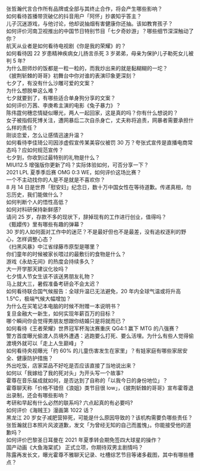 张哲瀚代言合作所有品牌或全部与其终止合作，将会产生哪些影响？  
如何看待首播带货破亿的抖音用户「阿怀」抄袭知乎答主？  
儿子沉迷游戏，与他讨论，他却说抽烟有害健康你还抽。该如教育孩子？  
如何评价河南卫视推出的中国节日特别节目「七夕奇妙游」？哪些细节深深触动了你？  
航天从业者是如何看待电视剧《你是我的荣耀》的？  
如何看待因 22 岁患精神疾病女儿扬言杀死 3 岁弟弟，母亲为保护儿子勒死女儿被判 5 年?  
为什么厨师炒的饭都是一粒一粒的，而我炒出来的就是黏糊糊的一坨？  
《披荆斩棘的哥哥》初舞台中你对谁的表演印象更深刻？  
七夕了，有没有什么沙雕可爱的文案？  
为什么想脱单这么难？  
七夕就要到了，有哪些适合单身狗分享的文案？  
如何评价万茜、李庚希主演的电影《兔子暴力》？  
陈伟霆何穗恋情疑似曝光，两人一起回家，这是真的吗？你有什么想说的？  
女子被指假死博关注，遭网暴后二次自杀身亡，丈夫称将追责，网暴者需要承担什么样的责任？  
刚谈恋爱，怎么让感情迅速升温？  
如何看待李佳琦公司因涉虚假宣传某美容仪被罚 30 万？夸张式宣传是直播电商常态吗？应如何规范宣传？  
七夕到，你收到过最特别的礼物是什么？  
MIUI12.5 增强版你更新了吗？实际体验如何，可否分享一下？  
2021 LPL 夏季季后赛 OMG 0:3 WE，如何评价这场比赛？  
一个不主动找你的人是不是就是不喜欢你？  
8 月 14 日是世界「慰安妇」纪念日，数十万中国女性在等待道歉。传递真相，勿忘历史，我们能做什么？  
如何判断个人的悟性高低？  
如何对科研保持新鲜感?  
请问 25 岁，存款不多的现状下，辞掉现有的工作进行创业，值得吗？  
《甄嬛传》里有哪些有趣的弹幕？  
30 岁的人如何面对工作中的迷茫？不是最好但也不是最差，没有追权逐利的野心，怎样调整心态？  
《扫黑风暴》中江省绿藤市原型是哪里？  
你们童年的时候被家长喂过的最敷衍的食物是什么？  
游戏《永劫无间》的热度会持续多久？  
大一开学那天建议化妆吗？  
七夕情人节女生该不该送男朋友礼物？  
马上就大三，暑假准备考研会不会太迟？  
如何看待联合国气候报告：全球升温已无法避免，20 年内全球气温或将升高 1.5℃，极端气候大幅增加？  
为什么在买笔记本电脑的时候不附赠一本说明书？  
复旦金融大一新生，如何实现年薪百万的目标？  
哪个瞬间你会觉得男朋友想跟你结婚只是将就而已？  
如何看待《王者荣耀》世界冠军杯淘汰赛重庆 QG4:1 赢下 MTG 的八强赛？  
警方首度曝光偷渡人员境外遭遇：逃跑要么打死、要么活埋。为什么有些人觉得偷渡境外就可以「走上人生巅峰」？  
如何看待央视曝光「约 60% 的儿童伤害发生在家里」？有娃家庭有哪些家居安全、健康防护措施？  
外出吃饭，店家菜品不好吃是否应该直接了当地说出来？  
如何以「我嫁给了我的死对头」为开头写一个故事?  
霍尊在音乐届成就如何，是否达到了自称的「以我今日的身份地位」？  
霍尊聊天称「价格不错但《浪姐》类节目很 low」，《披荆斩棘的哥哥》宣布霍尊退出录制，还会有哪些影响？  
考研和早起有什么必然的联系吗? 六点起真的有必要吗?  
如何评价《海贼王》漫画第 1022 话？  
黑龙江 20 岁女子减肥营猝死，可能是什么原因导致的？该机构需要负哪些责任？  
张哲瀚就日本照片风波道歉，发文「为曾经无知的自己而羞愧」。你能接受他的道歉吗？  
如何评价巴黎圣日耳曼在 2021 年夏季转会期免签四大球星的操作？  
国产动画《大鱼海棠贰》 正式立项，你期待双男主剧情吗？  
陈露再发长文，曝光霍尊不雅聊天记录、吐槽综艺节目等诸多截图，其中有哪些槽点？  
